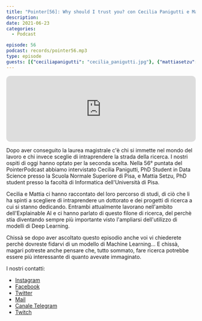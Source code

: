 ```yaml
---
title: "Pointer[56]: Why should I trust you? con Cecilia Panigutti e Mattia Setzu"
description:
date: 2021-06-23
categories:
  - Podcast

episode: 56
podcast: records/pointer56.mp3
type: episode
guests: [{"ceciliapanigutti": "cecilia_panigutti.jpg"}, {"mattiasetzu": "mattia_setzu.jpg"}]
---
```


<iframe src="https://embed.podcasts.apple.com/us/podcast/pointer[56]-why-should-i-trust-you-con-cecilia-panigutti-e-mattia-setzu/id1465505870?i=1000526613514&amp;itsct=podcast_box_player&amp;itscg=30200&amp;ls=1&amp;theme=auto" sandbox="allow-forms allow-popups allow-same-origin allow-scripts allow-top-navigation-by-user-activation" allow="autoplay *; encrypted-media *;" style="width: 100%; max-width: 660px; overflow: hidden; border-radius: 10px; background: transparent none repeat scroll 0% 0%;" height="175px" frameborder="0"></iframe>

Dopo aver conseguito la laurea magistrale c'è chi si immette nel mondo del lavoro e chi invece sceglie di intraprendere la strada della ricerca. 
I nostri ospiti di oggi hanno optato per la seconda scelta. 
Nella 56° puntata del PointerPodcast abbiamo intervistato Cecilia Panigutti, PhD Student in Data Science presso la Scuola Normale Superiore di Pisa, e Mattia Setzu, PhD student presso la facoltà di Informatica dell'Università di Pisa.

Cecilia e Mattia ci hanno raccontato del loro percorso di studi, di ciò che li ha spinti a scegliere di intraprendere un dottorato e dei progetti di ricerca a cui si stanno dedicando.
Entrambi attualmente lavorano nell'ambito dell'Explainable AI e ci hanno parlato di questo filone di ricerca, del perchè stia diventando sempre più importante visto l'ampliarsi dell'utilizzo di modelli di Deep Learning.

Chissà se dopo aver ascoltato questo episodio anche voi vi chiederete perchè dovreste fidarvi di un modello di Machine Learning... 
E chissà, magari potreste anche pensare che, tutto sommato, fare ricerca potrebbe essere più interessante di quanto avevate immaginato.



I nostri contatti:

- [Instagram](https://www.instagram.com/pointerpodcast/)
- [Facebook](https://www.facebook.com/pointerPodcast/)
- [Twitter](https://twitter.com/PointerPodcast)
- [Mail](info@pointerpodcast.it)
- [Canale Telegram](https://t.me/PointerPodcast)
- [Twitch](https://www.twitch.tv/pointerpodcast)

